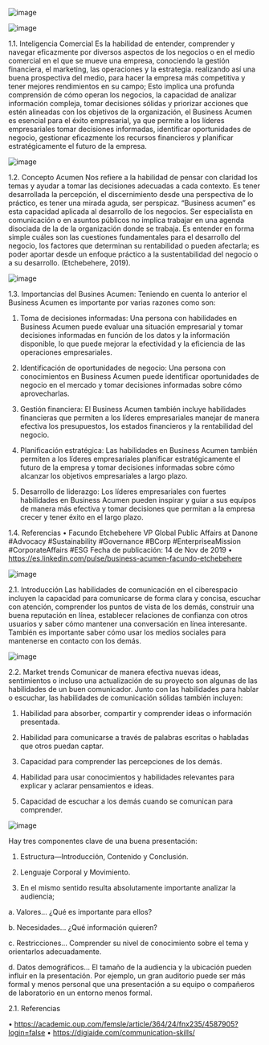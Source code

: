![image](https://user-images.githubusercontent.com/125513213/221925104-3d9963d3-23b1-46c5-a474-1597786a486c.png)





















![image](https://user-images.githubusercontent.com/125513213/221964770-ae608e5f-6678-4c1b-8313-4e6315c5a8a8.png)


1.1.	Inteligencia Comercial
Es la habilidad de entender, comprender y navegar eficazmente por diversos aspectos de los negocios o en el medio comercial en el que se mueve una empresa, conociendo la gestión financiera, el marketing, las operaciones y la estrategia. realizando así una buena prospectiva del medio, para hacer la empresa más competitiva y tener mejores rendimientos en su campo; Esto implica una profunda comprensión de cómo operan los negocios, la capacidad de analizar información compleja, tomar decisiones sólidas y priorizar acciones que estén alineadas con los objetivos de la organización,  el Business Acumen es esencial para el éxito empresarial, ya que permite a los líderes empresariales tomar decisiones informadas, identificar oportunidades de negocio, gestionar eficazmente los recursos financieros y planificar estratégicamente el futuro de la empresa. 

![image](https://user-images.githubusercontent.com/125513213/221929446-ebcf8527-88a9-4e3f-9d03-692b9b2924e9.png)

1.2.	Concepto Acumen
Nos refiere a la habilidad de pensar con claridad los temas y ayudar a tomar las decisiones adecuadas a cada contexto. Es tener desarrollada la percepción, el discernimiento desde una perspectiva de lo práctico, es tener una mirada aguda, ser perspicaz. “Business acumen” es esta capacidad aplicada al desarrollo de los negocios. Ser especialista en comunicación o en asuntos públicos no implica trabajar en una agenda disociada de la de la organización donde se trabaja. Es entender en forma simple cuáles son las cuestiones fundamentales para el desarrollo del negocio, los factores que determinan su rentabilidad o pueden afectarla; es poder aportar desde un enfoque práctico a la sustentabilidad del negocio o a su desarrollo. (Etchebehere, 2019).

![image](https://user-images.githubusercontent.com/125513213/221964495-e4b82a98-ae0e-4fff-9e90-5ce2a9b0d316.png)

1.3.	Importancias del Busines Acumen:
Teniendo en cuenta lo anterior el Business Acumen es importante por varias razones como son:

1.	Toma de decisiones informadas: Una persona con habilidades en Business Acumen puede evaluar una situación empresarial y tomar decisiones informadas en función de los datos y la información disponible, lo que puede mejorar la efectividad y la eficiencia de las operaciones empresariales.

2.	Identificación de oportunidades de negocio: Una persona con conocimientos en Business Acumen puede identificar oportunidades de negocio en el mercado y tomar decisiones informadas sobre cómo aprovecharlas.

3.	Gestión financiera: El Business Acumen también incluye habilidades financieras que permiten a los líderes empresariales manejar de manera efectiva los presupuestos, los estados financieros y la rentabilidad del negocio.

4.	Planificación estratégica: Las habilidades en Business Acumen también permiten a los líderes empresariales planificar estratégicamente el futuro de la empresa y tomar decisiones informadas sobre cómo alcanzar los objetivos empresariales a largo plazo.

5.	Desarrollo de liderazgo: Los líderes empresariales con fuertes habilidades en Business Acumen pueden inspirar y guiar a sus equipos de manera más efectiva y tomar decisiones que permitan a la empresa crecer y tener éxito en el largo plazo.

1.4.	Referencias
•	Facundo Etchebehere
VP Global Public Affairs at Danone #Advocacy #Sustainability #Governance #BCorp #EnterpriseaMission #CorporateAffairs #ESG
Fecha de publicación: 14 de Nov de 2019
•	https://es.linkedin.com/pulse/business-acumen-facundo-etchebehere
 
![image](https://user-images.githubusercontent.com/125513213/221965212-6642c8b8-5019-4870-9d2f-a2643b9ca10a.png)


2.1. Introducción
Las habilidades de comunicación en el ciberespacio incluyen la capacidad para comunicarse de forma clara y concisa, escuchar con atención, comprender los puntos de vista de los demás, construir una buena reputación en línea, establecer relaciones de confianza con otros usuarios y saber cómo mantener una conversación en línea interesante. También es importante saber cómo usar los medios sociales para mantenerse en contacto con los demás. 


![image](https://user-images.githubusercontent.com/125513213/221966155-6509c113-338c-4bb4-9cf2-02343c943c96.png)


2.2. Market trends
Comunicar de manera efectiva nuevas ideas, sentimientos o incluso una actualización de su proyecto son algunas de las habilidades de un buen comunicador. Junto con las habilidades para hablar o escuchar, las habilidades de comunicación sólidas también incluyen:

1. Habilidad para absorber, compartir y comprender ideas o información presentada.

2. Habilidad para comunicarse a través de palabras escritas o habladas que otros puedan captar.

3. Capacidad para comprender las percepciones de los demás.

4. Habilidad para usar conocimientos y habilidades relevantes para explicar y aclarar pensamientos e ideas.

5. Capacidad de escuchar a los demás cuando se comunican para comprender. 

![image](https://user-images.githubusercontent.com/125513213/221966263-6778d669-f097-4669-ae97-dbc5dbd6848e.png)

Hay tres componentes clave de una buena presentación:

1. Estructura—Introducción, Contenido y Conclusión.

2. Lenguaje Corporal y Movimiento.

3. En el mismo sentido resulta absolutamente importante analizar la audiencia;

a. Valores… ¿Qué es importante para ellos?

b. Necesidades… ¿Qué información quieren?

c. Restricciones... Comprender su nivel de conocimiento sobre el tema y orientarlos adecuadamente.

d. Datos demográficos... El tamaño de la audiencia y la ubicación pueden influir en la presentación. Por ejemplo, un gran auditorio puede ser más formal y menos personal que una presentación a su equipo o compañeros de laboratorio en un entorno menos formal.

 

2.1. Referencias

•	https://academic.oup.com/femsle/article/364/24/fnx235/4587905?login=false
•	https://digiaide.com/communication-skills/

